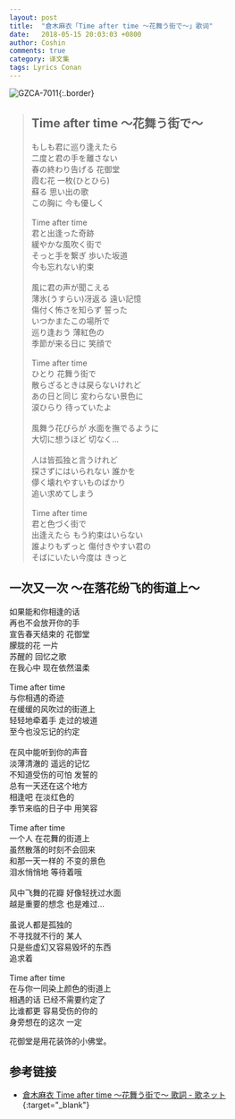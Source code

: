```yaml
---
layout: post
title:  "倉木麻衣「Time after time 〜花舞う街で〜」歌词"
date:   2018-05-15 20:03:03 +0800
author: Coshin
comments: true
category: 译文集
tags: Lyrics Conan
---
```

![GZCA-7011](https://www.mai-kuraki.com/jacket/sg/GZCA-7011.jpg){:.border}

<blockquote class="original">
  <h2>Time after time 〜花舞う街で〜</h2>
  <p>
    もしも君に巡り逢えたら<br>
    二度と君の手を離さない<br>
    春の終わり告げる 花御堂<br>
    霞む花 一枚(ひとひら)<br>
    蘇る 思い出の歌<br>
    この胸に 今も優しく<br>
    <br>
    Time after time<br>
    君と出逢った奇跡<br>
    緩やかな風吹く街で<br>
    そっと手を繋ぎ 歩いた坂道<br>
    今も忘れない約束<br>
    <br>
    風に君の声が聞こえる<br>
    薄氷(うすらい)冴返る 遠い記憶<br>
    傷付く怖さを知らず 誓った<br>
    いつかまたこの場所で<br>
    巡り逢おう 薄紅色の<br>
    季節が来る日に 笑顔で<br>
    <br>
    Time after time<br>
    ひとり 花舞う街で<br>
    散らざるときは戻らないけれど<br>
    あの日と同じ 変わらない景色に<br>
    涙ひらり 待っていたよ<br>
    <br>
    風舞う花びらが 水面を撫でるように<br>
    大切に想うほど 切なく…<br>
    <br>
    人は皆孤独と言うけれど<br>
    探さずにはいられない 誰かを<br>
    儚く壊れやすいものばかり<br>
    追い求めてしまう<br>
    <br>
    Time after time<br>
    君と色づく街で<br>
    出逢えたら もう約束はいらない<br>
    誰よりもずっと 傷付きやすい君の<br>
    そばにいたい今度は きっと
  </p>
</blockquote>

<div class="translation">
  <h2>一次又一次 ～在落花纷飞的街道上～</h2>
  <p>
    如果能和你相逢的话<br>
    再也不会放开你的手<br>
    宣告春天结束的 花御堂<br>
    朦胧的花 一片<br>
    苏醒的 回忆之歌<br>
    在我心中 现在依然温柔<br>
    <br>
    Time after time<br>
    与你相遇的奇迹<br>
    在缓缓的风吹过的街道上<br>
    轻轻地牵着手 走过的坡道<br>
    至今也没忘记的约定<br>
    <br>
    在风中能听到你的声音<br>
    淡薄清澈的 遥远的记忆<br>
    不知道受伤的可怕 发誓的<br>
    总有一天还在这个地方<br>
    相逢吧 在淡红色的<br>
    季节来临的日子中 用笑容<br>
    <br>
    Time after time<br>
    一个人 在花舞的街道上<br>
    虽然散落的时刻不会回来<br>
    和那一天一样的 不变的景色<br>
    泪水悄悄地 等待着哦<br>
    <br>
    风中飞舞的花瓣 好像轻抚过水面<br>
    越是重要的想念 也是难过…<br>
    <br>
    虽说人都是孤独的<br>
    不寻找就不行的 某人<br>
    只是些虚幻又容易毁坏的东西<br>
    追求着<br>
    <br>
    Time after time<br>
    在与你一同染上颜色的街道上<br>
    相遇的话 已经不需要约定了<br>
    比谁都更 容易受伤的你的<br>
    身旁想在的这次 一定
  </p>
</div>

花御堂是用花装饰的小佛堂。

## 参考链接

* [倉木麻衣 Time after time 〜花舞う街で〜 歌詞 - 歌ネット](https://www.uta-net.com/song/16899/){:target="_blank"}
